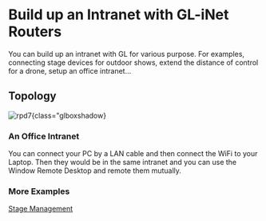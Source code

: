 # Build up an Intranet with GL-iNet Routers

You can build up an intranet with GL for various purpose. For examples, connecting stage devices for outdoor shows, extend the distance of control for a drone, setup an office intranet...

## Topology

![rpd7](https://static.gl-inet.com/docs/router/en/4/tutorials/intranet/rdp7.jpg){class="glboxshadow}

### An Office Intranet

You can connect your PC by a LAN cable and then connect the WiFi to your Laptop. Then they would be in the same intranet and you can use the Window Remote Desktop and remote them mutually.

### More Examples

[Stage Management](https://www.linkedin.com/posts/gl-inet.com_today-we-would-like-to-share-a-customer-activity-7070333936018624512-vl5O?utm_source=share&utm_medium=member_ios)